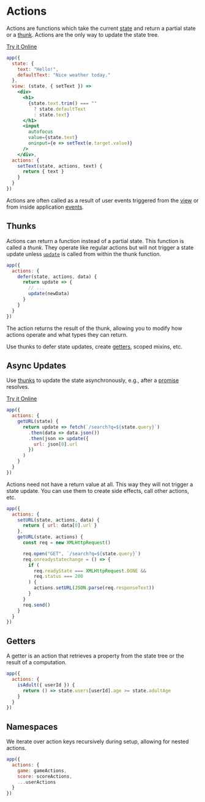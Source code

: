 # Actions


Actions are functions which take the current [state](/docs/state.md) and return a partial state or a [thunk](#thunks). Actions are the only way to update the state tree.

[Try it Online](https://codepen.io/hyperapp/pen/qRMEGX?editors=0010)

```jsx
app({
  state: {
    text: "Hello!",
    defaultText: "Nice weather today."
  },
  view: (state, { setText }) =>
    <div>
      <h1>
        {state.text.trim() === ""
          ? state.defaultText
          : state.text}
      </h1>
      <input
        autofocus
        value={state.text}
        oninput={e => setText(e.target.value)}
      />
    </div>,
  actions: {
    setText(state, actions, text) {
      return { text }
    }
  }
})
```

Actions are often called as a result of user events triggered from the [view](/docs/view.md) or from inside application [events](/docs/events.md).

## Thunks

Actions can return a function instead of a partial state. This function is called a _thunk_. They operate like regular actions but will not trigger a state update unless [`update`](/docs/api.md#update) is called from within the thunk function.

```jsx
app({
  actions: {
    defer(state, actions, data) {
      return update => {
        // ...
        update(newData)
      }
    }
  }
})
```

The action returns the result of the thunk, allowing you to modify how actions operate and what types they can return.

Use thunks to defer state updates, create [getters](#getters), scoped mixins, etc.

## Async Updates

Use [thunks](#thunks) to update the state asynchronously, e.g., after a [promise](https://developer.mozilla.org/en-US/docs/Web/JavaScript/Reference/Global_Objects/Promise) resolves.

[Try it Online](https://codepen.io/hyperapp/pen/ZeByKv?editors=0010)

```jsx
app({
  actions: {
    getURL(state) {
      return update => fetch(`/search?q=${state.query}`)
        .then(data => data.json())
        .then(json => update({
          url: json[0].url
        })
      )
    }
  }
})
```

Actions need not have a return value at all. This way they will not trigger a state update. You can use them to create side effects, call other actions, etc.

```jsx
app({
  actions: {
    setURL(state, actions, data) {
      return { url: data[0].url }
    },
    getURL(state, actions) {
      const req = new XMLHttpRequest()

      req.open("GET", `/search?q=${state.query}`)
      req.onreadystatechange = () => {
        if (
          req.readyState === XMLHttpRequest.DONE &&
          req.status === 200
        ) {
          actions.setURL(JSON.parse(req.responseText))
        }
      }
      req.send()
    }
  }
})
```

## Getters

A getter is an action that retrieves a property from the state tree or the result of a computation.

```jsx
app({
  actions: {
    isAdult({ userId }) {
      return () => state.users[userId].age >= state.adultAge
    }
  }
})
```

## Namespaces

We iterate over action keys recursively during setup, allowing for nested actions.

```jsx
app({
  actions: {
    game: gameActions,
    score: scoreActions,
    ...userActions
  }
})
```

